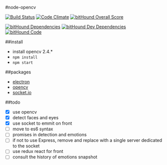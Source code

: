#node-opencv

[![Build Status](https://travis-ci.org/Jermorin/opencv-node.svg?branch=master)](https://travis-ci.org/Jermorin/opencv-node)
[![Code Climate](https://codeclimate.com/github/Jermorin/opencv-node-electron/badges/gpa.svg)](https://codeclimate.com/github/Jermorin/opencv-node-electron)
[![bitHound Overall Score](https://www.bithound.io/github/Jermorin/opencv-node-electron/badges/score.svg)](https://www.bithound.io/github/Jermorin/opencv-node-electron)

[![bitHound Dependencies](https://www.bithound.io/github/Jermorin/opencv-node-electron/badges/dependencies.svg)](https://www.bithound.io/github/Jermorin/opencv-node-electron/master/dependencies/npm)
[![bitHound Dev Dependencies](https://www.bithound.io/github/Jermorin/opencv-node-electron/badges/devDependencies.svg)](https://www.bithound.io/github/Jermorin/opencv-node-electron/master/dependencies/npm)
[![bitHound Code](https://www.bithound.io/github/Jermorin/opencv-node-electron/badges/code.svg)](https://www.bithound.io/github/Jermorin/opencv-node-electron)

##install

- install opencv 2.4.*
- `npm install`
- `npm start`

##packages

- [electron](http://electron.atom.io/)
- [opencv](https://github.com/peterbraden/node-opencv)
- [socket.io](https://www.npmjs.com/package/socket.io)

##todo

- [x] use opencv
- [x] detect faces and eyes
- [x] use socket to emmit on front
- [ ] move to es6 syntax
- [ ] promises in detection and emotions
- [ ] if not to use Express, remove and replace with a single server dedicated to the socket
- [ ] use redux react for front
- [ ] consult the history of emotions snapshot
